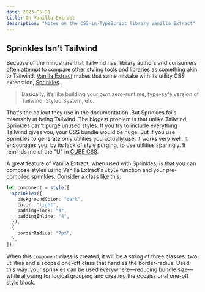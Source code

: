 ```yaml
---
date: 2023-05-21
title: On Vanilla Extract
description: "Notes on the CSS-in-TypeScript library Vanilla Extract"
---
```


## Sprinkles Isn't Tailwind

Because of the mindshare that Tailwind has, library authors and consumers often attempt to compare other styling tools and libraries as something akin to Tailwind.
[Vanilla Extract][ve] makes that same mistake with its utility CSS extenstion, [Sprinkles][sprinkles].

> Basically, it’s like building your own zero-runtime, type-safe version of Tailwind, Styled System, etc.

That's the callout they use in the documentation.
But Sprinkles fails miserably at being Tailwind.
The biggest problem is that unlike Tailwind, Sprinkles can't purge unused styles.
If you try to include everything Tailwind gives you, your CSS bundle would be huge.
But if you use Sprinkles to generate only utilities you actually use, it works very well.
It encourages you, by its lack of style purging, to use utilities sparingly.
It reminds me of the "U" in [CUBE CSS][cubecss].

A great feature of Vanilla Extract, when used with Sprinkles, is that you can compose styles using Vanilla Extract's `style` function and your pre-compiled sprinkles.
Consider a class like this:

```ts
let component = style([
  sprinkles({
    backgroundColor: "dark",
    color: "light",
    paddingBlock: "3",
    paddingInline: "4",
  }),
  {
    borderRadius: "7px",
  },
]);
```

When this `component` class is created, it will be a string of three classes: two utilities and a scoped one-off class that handles the border-radius.
Used this way, your sprinkles can be used everywhere—reducing bundle size—while allowing for logical grouping and creating the occaissional one-off style block.

[ve]: https://vanilla-extract.style
[sprinkles]: https://vanilla-extract.style/documentation/packages/sprinkles/
[cubecss]: https://cube.fyi/utility.html
